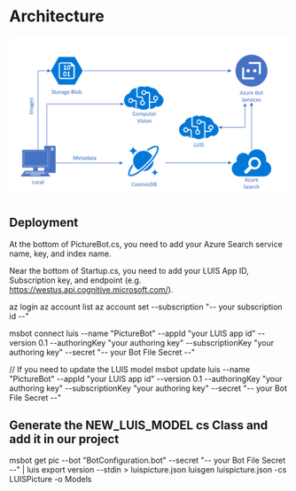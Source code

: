 
# Architecture

![Architecture Diagram](./images/AI_Immersion_Arch.png)

## Deployment
At the bottom of PictureBot.cs, you need to add your Azure Search service name, key, and index name.

Near the bottom of Startup.cs, you need to add your LUIS App ID, Subscription key, and endpoint (e.g. https://westus.api.cognitive.microsoft.com/).


az login
az account list
az account set --subscription "-- your subscription id --"

msbot connect luis --name "PictureBot" --appId "your LUIS app id" --version 0.1 --authoringKey "your authoring key" --subscriptionKey "your authoring key" --secret "-- your Bot File Secret --"

// If you need to update the LUIS model
msbot update luis --name "PictureBot" --appId "your LUIS app id" --version 0.1 --authoringKey "your authoring key" --subscriptionKey "your authoring key" --secret "-- your Bot File Secret --"

## Generate the NEW_LUIS_MODEL cs Class and add it in our project
msbot get pic --bot "BotConfiguration.bot" --secret "-- your Bot File Secret --" | luis export version --stdin > luispicture.json
luisgen luispicture.json -cs LUISPicture -o Models





